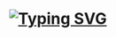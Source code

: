 # [![Typing SVG](https://readme-typing-svg.demolab.com?font=Fira+Code&size=24&pause=1000&color=D20000&random=false&width=435&lines=Antonino+Lorenzo)](https://git.io/typing-svg)

<!--[![Top Langs](https://github-readme-stats.vercel.app/api/top-langs/?username=antoninoLorenzo&layout=compact&theme=shadow_red)](https://github.com/anuraghazra/github-readme-stats)-->
<!--
**About**:

- 🏫 Computer Science Student

## Skills
[![My Skills](https://skillicons.dev/icons?i=python)](https://skillicons.dev)
-->
<!-- 
https://readme-typing-svg.demolab.com/demo/
https://skillicons.dev/
-->
